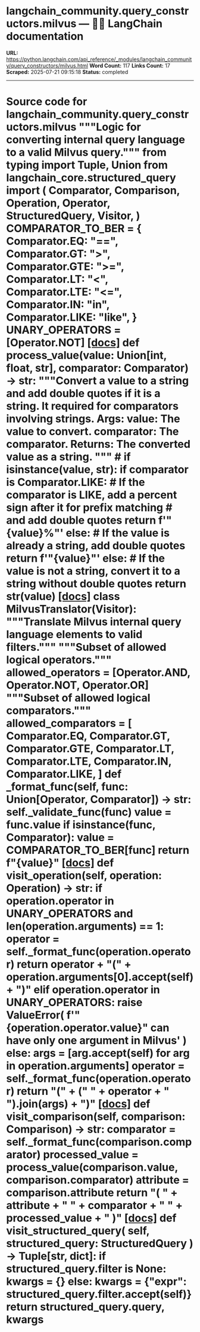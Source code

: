 # langchain_community.query_constructors.milvus — 🦜🔗 LangChain  documentation

**URL:** https://python.langchain.com/api_reference/_modules/langchain_community/query_constructors/milvus.html
**Word Count:** 117
**Links Count:** 17
**Scraped:** 2025-07-21 09:15:18
**Status:** completed

---

# Source code for langchain\_community.query\_constructors.milvus               """Logic for converting internal query language to a valid Milvus query."""          from typing import Tuple, Union          from langchain_core.structured_query import (         Comparator,         Comparison,         Operation,         Operator,         StructuredQuery,         Visitor,     )          COMPARATOR_TO_BER = {         Comparator.EQ: "==",         Comparator.GT: ">",         Comparator.GTE: ">=",         Comparator.LT: "<",         Comparator.LTE: "<=",         Comparator.IN: "in",         Comparator.LIKE: "like",     }          UNARY_OPERATORS = [Operator.NOT]                              [[docs]](https://python.langchain.com/api_reference/community/query_constructors/langchain_community.query_constructors.milvus.process_value.html#langchain_community.query_constructors.milvus.process_value)     def process_value(value: Union[int, float, str], comparator: Comparator) -> str:         """Convert a value to a string and add double quotes if it is a string.              It required for comparators involving strings.              Args:             value: The value to convert.             comparator: The comparator.              Returns:             The converted value as a string.         """         #         if isinstance(value, str):             if comparator is Comparator.LIKE:                 # If the comparator is LIKE, add a percent sign after it for prefix matching                 # and add double quotes                 return f'"{value}%"'             else:                 # If the value is already a string, add double quotes                 return f'"{value}"'         else:             # If the value is not a string, convert it to a string without double quotes             return str(value)                                             [[docs]](https://python.langchain.com/api_reference/community/query_constructors/langchain_community.query_constructors.milvus.MilvusTranslator.html#langchain_community.query_constructors.milvus.MilvusTranslator)     class MilvusTranslator(Visitor):         """Translate Milvus internal query language elements to valid filters."""              """Subset of allowed logical operators."""         allowed_operators = [Operator.AND, Operator.NOT, Operator.OR]              """Subset of allowed logical comparators."""         allowed_comparators = [             Comparator.EQ,             Comparator.GT,             Comparator.GTE,             Comparator.LT,             Comparator.LTE,             Comparator.IN,             Comparator.LIKE,         ]              def _format_func(self, func: Union[Operator, Comparator]) -> str:             self._validate_func(func)             value = func.value             if isinstance(func, Comparator):                 value = COMPARATOR_TO_BER[func]             return f"{value}"                         [[docs]](https://python.langchain.com/api_reference/community/query_constructors/langchain_community.query_constructors.milvus.MilvusTranslator.html#langchain_community.query_constructors.milvus.MilvusTranslator.visit_operation)         def visit_operation(self, operation: Operation) -> str:             if operation.operator in UNARY_OPERATORS and len(operation.arguments) == 1:                 operator = self._format_func(operation.operator)                 return operator + "(" + operation.arguments[0].accept(self) + ")"             elif operation.operator in UNARY_OPERATORS:                 raise ValueError(                     f'"{operation.operator.value}" can have only one argument in Milvus'                 )             else:                 args = [arg.accept(self) for arg in operation.arguments]                 operator = self._format_func(operation.operator)                 return "(" + (" " + operator + " ").join(args) + ")"                                        [[docs]](https://python.langchain.com/api_reference/community/query_constructors/langchain_community.query_constructors.milvus.MilvusTranslator.html#langchain_community.query_constructors.milvus.MilvusTranslator.visit_comparison)         def visit_comparison(self, comparison: Comparison) -> str:             comparator = self._format_func(comparison.comparator)             processed_value = process_value(comparison.value, comparison.comparator)             attribute = comparison.attribute                  return "( " + attribute + " " + comparator + " " + processed_value + " )"                                        [[docs]](https://python.langchain.com/api_reference/community/query_constructors/langchain_community.query_constructors.milvus.MilvusTranslator.html#langchain_community.query_constructors.milvus.MilvusTranslator.visit_structured_query)         def visit_structured_query(             self, structured_query: StructuredQuery         ) -> Tuple[str, dict]:             if structured_query.filter is None:                 kwargs = {}             else:                 kwargs = {"expr": structured_query.filter.accept(self)}             return structured_query.query, kwargs